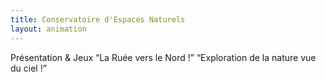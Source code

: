 ```yaml
---
title: Conservatoire d'Espaces Naturels
layout: animation
---
```


Présentation & Jeux “La Ruée vers le Nord !” “Exploration de la nature vue du ciel !”
